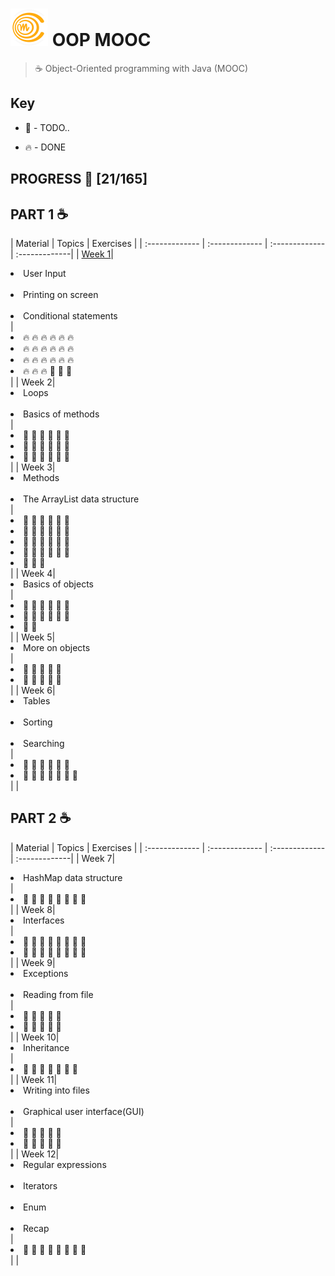 # ![Mooc-logo](./mooc-logo.png) OOP MOOC
> ☕ Object-Oriented programming with Java (MOOC)

## Key

* 🚧 - TODO..

* 🔥 - DONE

## PROGRESS 🚀 [21/165]

## PART 1 :coffee:
|  Material  |  Topics  |   Exercises    |
| :------------- | :------------- | :------------- | :-------------|
| [Week 1](https://github.com/ragmha/oop-mooc/tree/master/challenges/Week1)|<li>User Input</li><br><li>Printing on screen</li><br><li>Conditional statements</li> | <li>🔥 🔥 🔥 🔥 🔥 🔥 </li><li>🔥 🔥 🔥 🔥 🔥 🔥 </li> <li>🔥 🔥 🔥 🔥 🔥 🔥 </li><li>🔥 🔥 🔥 🚧 🚧 🚧</li>|
| Week 2|<li>Loops</li><br><li>Basics of methods</li> |<li>🚧 🚧 🚧 🚧 🚧 🚧 </li> <li>🚧 🚧 🚧 🚧 🚧 🚧 </li> <li>🚧 🚧 🚧 🚧 🚧 🚧 </li> |
| Week 3|<li>Methods</li><br><li>The ArrayList data structure</li>|<li>🚧 🚧 🚧 🚧 🚧 🚧 </li> <li>🚧 🚧 🚧 🚧 🚧 🚧 </li> <li>🚧 🚧 🚧 🚧 🚧 🚧 </li> <li>🚧 🚧 🚧 🚧 🚧 🚧 </li><li>🚧 🚧 🚧  </li> |
| Week 4|<li>Basics of objects</li> |<li>🚧 🚧 🚧 🚧 🚧 🚧 </li><li>🚧 🚧 🚧 🚧 🚧 🚧 </li><li>🚧 🚧 </li> |
| Week 5|<li>More on objects</li> |<li>🚧 🚧 🚧 🚧 🚧</li><li>🚧 🚧 🚧 🚧 🚧</li> |
| Week 6|<li>Tables</li><br><li>Sorting</li><br><li>Searching</li> | <li>🚧 🚧 🚧 🚧 🚧 🚧 </li><li>🚧 🚧 🚧 🚧 🚧 🚧 🚧</li>| |

## PART 2 :coffee:
|  Material  |  Topics  |   Exercises    |
| :------------- | :------------- | :------------- | :-------------|
| Week 7|<li>HashMap data structure</li> |<li>🚧 🚧 🚧 🚧 🚧 🚧 🚧 🚧</li> |
| Week 8|<li>Interfaces</li> |<li>🚧 🚧 🚧 🚧 🚧 🚧 🚧 🚧</li><li>🚧 🚧 🚧 🚧 🚧 🚧 🚧 🚧</li>|
| Week 9|<li>Exceptions</li><br><li>Reading from file</li> |<li>🚧 🚧 🚧 🚧 🚧</li><li>🚧 🚧 🚧 🚧 🚧 </li> |
| Week 10|<li>Inheritance</li> |<li>🚧 🚧 🚧 🚧 🚧 🚧 🚧</li> |
| Week 11|<li>Writing into files</li><br><li>Graphical user interface(GUI)</li> |<li>🚧 🚧 🚧 🚧 🚧</li><li>🚧 🚧 🚧 🚧 🚧 </li> |
| Week 12|<li>Regular expressions</li><br><li>Iterators</li><br><li>Enum</li><br><li>Recap</li>|<li>🚧 🚧 🚧 🚧 🚧 🚧 🚧 🚧</li>| |
